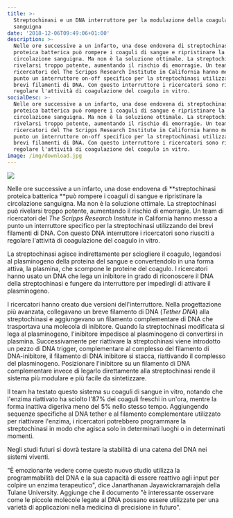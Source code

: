 ```yaml
---
title: >-
  Streptochinasi e un DNA interruttore per la modulazione della coagulazione
  sanguigna
date: '2018-12-06T09:49:06+01:00'
description: >-
  Nelle ore successive a un infarto, una dose endovena di streptochinasi
  proteica batterica può rompere i coaguli di sangue e ripristinare la
  circolazione sanguigna. Ma non è la soluzione ottimale. La streptochinasi può
  rivelarsi troppo potente, aumentando il rischio di emorragie. Un team di
  ricercatori del The Scripps Research Institute in California hanno messo a
  punto un interruttore on-off specifico per la streptochinasi utilizzando dei
  brevi filamenti di DNA. Con questo interruttore i ricercatori sono riusciti a
  regolare l'attività di coagulazione del coagulo in vitro.
socialDesc: >-
  Nelle ore successive a un infarto, una dose endovena di streptochinasi
  proteica batterica può rompere i coaguli di sangue e ripristinare la
  circolazione sanguigna. Ma non è la soluzione ottimale. La streptochinasi può
  rivelarsi troppo potente, aumentando il rischio di emorragie. Un team di
  ricercatori del The Scripps Research Institute in California hanno messo a
  punto un interruttore on-off specifico per la streptochinasi utilizzando dei
  brevi filamenti di DNA. Con questo interruttore i ricercatori sono riusciti a
  regolare l'attività di coagulazione del coagulo in vitro.
image: /img/download.jpg
---
```

![](/img/download.jpg)

Nelle ore successive a un infarto, una dose endovena di **streptochinasi proteica batterica **può rompere i coaguli di sangue e ripristinare la circolazione sanguigna. Ma non è la soluzione ottimale. La streptochinasi può rivelarsi troppo potente, aumentando il rischio di emorragie. Un team di ricercatori del _The Scripps Research Institute_ in California hanno messo a punto un interruttore specifico per la streptochinasi utilizzando dei brevi filamenti di DNA. Con questo DNA interruttore i ricercatori sono riusciti a regolare l'attività di coagulazione del coagulo in vitro.

La streptochinasi agisce indirettamente per sciogliere il coagulo, legandosi al plasminogeno della proteina del sangue e convertendolo in una forma attiva, la plasmina, che scompone le proteine del coagulo. I ricercatori hanno usato un DNA che lega un inibitore in grado di riconoscere il DNA della streptochinasi e fungere da interruttore per impedirgli di attivare il plasminogeno.

I ricercatori hanno creato due versioni dell'interruttore. Nella progettazione più avanzata, collegavano un breve filamento di DNA (_Tether DNA_) alla streptochinasi e aggiungevano un filamento complementare di DNA che trasportava una molecola di inibitore. Quando la streptochinasi modificata si lega al plasminogeno, l'inibitore impedisce al plasminogeno di convertirsi in plasmina. Successivamente per riattivare la streptochinasi viene introdotto un pezzo di DNA trigger, complementare al complesso del filamento di DNA-inibitore, il filamento di DNA inibitore si stacca, riattivando il complesso del plasminogeno. Posizionare l'inibitore su un filamento di DNA complementare invece di legarlo direttamente alla streptochinasi rende il sistema più modulare e più facile da sintetizzare.

Il team ha testato questo sistema su coaguli di sangue in vitro, notando che l'enzima riattivato ha sciolto l'87% dei coaguli freschi in un'ora, mentre la forma inattiva digeriva meno del 5% nello stesso tempo. Aggiungendo sequenze specifiche al DNA tether e al filamento complementare utilizzato per riattivare l'enzima, i ricercatori potrebbero programmare la streptochinasi in modo che agisca solo in determinati luoghi o in determinati momenti.

Negli studi futuri si dovrà testare la stabilità di una catena del DNA nei sistemi viventi. 

"È emozionante vedere come questo nuovo studio utilizza la programmabilità del DNA e la sua capacità di essere reattivo agli input per colpire un enzima terapeutico", dice Janarthanan Jayawickramarajah della Tulane University. Aggiunge che il documento "è interessante osservare come le piccole molecole legate al DNA possano essere utilizzate per una varietà di applicazioni nella medicina di precisione in futuro".
